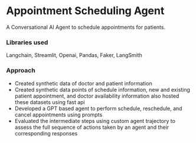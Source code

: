 # Appointment Scheduling Agent
A Conversational AI Agent to schedule appointments for patients.

### Libraries used
Langchain, Streamlit, Openai, Pandas, Faker, LangSmith

### Approach
- Created synthetic data of doctor and patient information
- Created synthetic data points of schedule information, new and existing patient appointment, and doctor availability information also hosted these datasets using fast api
- Developed a GPT based agent to perform schedule, reschedule, and cancel appointments using prompts
- Evaluated the intermediate steps using custom agent trajectory to assess the full sequence of actions taken by an agent and their corresponding responses
